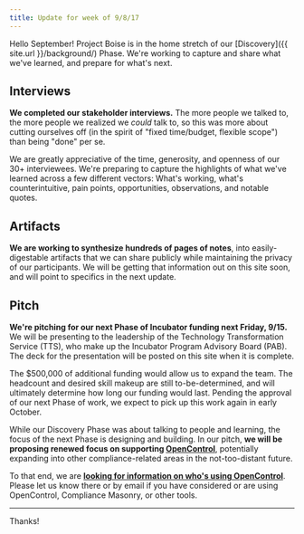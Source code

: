 ```yaml
---
title: Update for week of 9/8/17
---
```


Hello September! Project Boise is in the home stretch of our [Discovery]({{ site.url }}/background/) Phase. We're working to capture and share what we've learned, and prepare for what's next.

## Interviews

**We completed our stakeholder interviews.** The more people we talked to, the more people we realized we _could_ talk to, so this was more about cutting ourselves off (in the spirit of "fixed time/budget, flexible scope") than being "done" per se.

We are greatly appreciative of the time, generosity, and openness of our 30+ interviewees. We're preparing to capture the highlights of what we've learned across a few different vectors: What's working, what's counterintuitive, pain points, opportunities, observations, and notable quotes.

## Artifacts

**We are working to synthesize hundreds of pages of notes**, into easily-digestable artifacts that we can share publicly while maintaining the privacy of our participants. We will be getting that information out on this site soon, and will point to specifics in the next update.

## Pitch

**We're pitching for our next Phase of Incubator funding next Friday, 9/15.** We will be presenting to the leadership of the Technology Transformation Service (TTS), who make up the Incubator Program Advisory Board (PAB). The deck for the presentation will be posted on this site when it is complete.

The $500,000 of additional funding would allow us to expand the team. The headcount and desired skill makeup are still to-be-determined, and will ultimately determine how long our funding would last. Pending the approval of our next Phase of work, we expect to pick up this work again in early October.

While our Discovery Phase was about talking to people and learning, the focus of the next Phase is designing and building. In our pitch, **we will be proposing renewed focus on supporting [OpenControl](http://open-control.org/)**, potentially expanding into other compliance-related areas in the not-too-distant future.

To that end, we are **[looking for information on who's using OpenControl](https://github.com/opencontrol/discuss/issues/33)**. Please let us know there or by email if you have considered or are using OpenControl, Compliance Masonry, or other tools.

---

Thanks!
